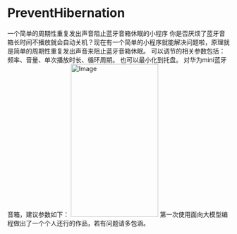 # PreventHibernation
一个简单的周期性重复发出声音阻止蓝牙音箱休眠的小程序
你是否厌烦了蓝牙音箱长时间不播放就会自动关机？现在有一个简单的小程序就能解决问题啦，原理就是简单的周期性重复发出声音来阻止蓝牙音箱休眠。
可以调节的相关参数包括：频率、音量、单次播放时长、循环周期。
也可以最小化到托盘。
对华为mini蓝牙音箱，建议参数如下：
<img width="198" height="347" alt="Image" src="https://github.com/user-attachments/assets/2b823b83-4a5f-4df1-86d1-154811a51cba" />
第一次使用面向大模型编程做出了一个个人还行的作品，若有问题请多包涵。
